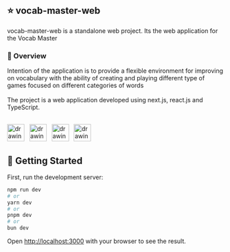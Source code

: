 ## :star: vocab-master-web
vocab-master-web is a standalone web project. Its the web application for the Vocab Master

### :eyes: Overview
Intention of the application is to provide a flexible environment for improving on vocabulary with the ability of creating and playing different type of games focused on different categories of words
<br>
<br>
The project is a web application developed using next.js, react.js and TypeScript.
<br>
<br>

<img src="vocab-master-mono/assets/images/logo/next-logo.png" alt="drawing" width="40"  height="40" /> &nbsp;&nbsp;<img src="vocab-master-mono/assets/images/logo/ts-logo.png" alt="drawing" width="40"  height="40" /> &nbsp;&nbsp;<img src="vocab-master-mono/assets/images/logo/react_logo.png" alt="drawing" width="40"  height="40" /> &nbsp;&nbsp;<img src="vocab-master-mono/assets/images/logo/sass_logo.png" alt="drawing" width="40"  height="40" />




## :rocket: Getting Started

First, run the development server:

```bash
npm run dev
# or
yarn dev
# or
pnpm dev
# or
bun dev
```

Open [http://localhost:3000](http://localhost:3000) with your browser to see the result.


